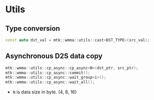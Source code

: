 # Utils

## Type conversion
```cpp
const auto dst_val = mtk::wmma::utils::cast<DST_TYPE>(src_val);
```

## Asynchronous D2S data copy
```cpp
mtk::wmma::utils::cp_async::cp_async<N>(dst_ptr, src_ptr);
mtk::wmma::utils::cp_async::commit();
mtk::wmma::utils::cp_async::wait_group<i>();
mtk::wmma::utils::cp_async::wait_all();
```

- `N` is data size in byte. (4, 8, 16)
